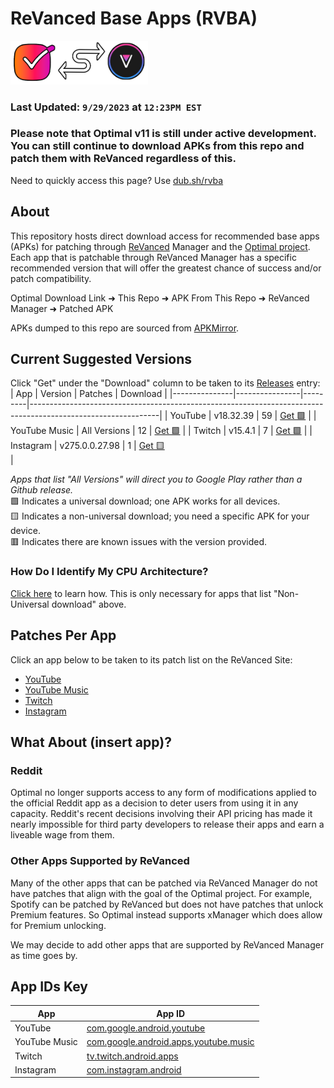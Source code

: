 # ReVanced Base Apps (RVBA)
<img src="https://raw.githubusercontent.com/gabefletch/ReVanced-BaseApps/main/banner/rvba-banner.png" width=220>

### Last Updated: `9/29/2023` at `12:23PM EST`
### Please note that Optimal v11 is still under active development. You can still continue to download APKs from this repo and patch them with ReVanced regardless of this.
Need to quickly access this page? Use [dub.sh/rvba](https://dub.sh/rvba)

## About
This repository hosts direct download access for recommended base apps (APKs) for patching through [ReVanced](https://revanced.app) Manager and the [Optimal project](https://github.com/gabefletch/optimal-v11). Each app that is patchable through ReVanced Manager has a specific recommended version that will offer the greatest chance of success and/or patch compatibility.<br>

Optimal Download Link ➜ This Repo ➜ APK From This Repo ➜ ReVanced Manager ➜ Patched APK<br>

APKs dumped to this repo are sourced from [APKMirror](https://apkmirror.com).

## Current Suggested Versions
Click "Get" under the "Download" column to be taken to its [Releases](https://github.com/gabefletch/ReVanced-BaseApps/releases) entry:
| App           | Version        | Patches | Download                                                                                                     |
|---------------|----------------|---------|--------------------------------------------------------------------------------------------------------------|
| YouTube       | v18.32.39      | 59      | [Get‎ ‎ ‎ 🟩](https://github.com/gabefletch/ReVanced-BaseApps/releases/tag/YT-v18.32.39)              |
| YouTube Music | All Versions   | 12      | [Get‎ ‎ ‎ 🟩](https://play.google.com/store/apps/details?id=com.google.android.apps.youtube.music)    |
| Twitch        | v15.4.1        | 7       | [Get‎ ‎ ‎ 🟩](https://github.com/gabefletch/ReVanced-BaseApps/releases/tag/TW-v15.4.1)                |
| Instagram     | v275.0.0.27.98 | 1       | [Get‎ ‎ ‎ 🟨](https://github.com/gabefletch/ReVanced-BaseApps/releases/tag/IG-v275.0.0.27.98)<br> |

_Apps that list "All Versions" will direct you to Google Play rather than a Github release._<br>
🟩 Indicates a universal download; one APK works for all devices.<br>
🟨 Indicates a non-universal download; you need a specific APK for your device.<br>
🟥 Indicates there are known issues with the version provided.<br>

### How Do I Identify My CPU Architecture?
[Click here](https://github.com/gabefletch/ReVanced-BaseApps/blob/main/cpu-arch-help.md) to learn how. This is only necessary for apps that list "Non-Universal download" above.
## Patches Per App
Click an app below to be taken to its patch list on the ReVanced Site:
- [YouTube](https://revanced.app/patches?pkg=com.google.android.youtube) 
- [YouTube Music](https://revanced.app/patches?pkg=com.google.android.apps.youtube.music) 
- [Twitch](https://revanced.app/patches?pkg=tv.twitch.android.app)
- [Instagram](https://revanced.app/patches?pkg=com.instagram.android)

## What About (insert app)?
### Reddit
Optimal no longer supports access to any form of modifications applied to the official Reddit app as a decision to deter users from using it in any capacity. Reddit's recent decisions involving their API pricing has made it nearly impossible for third party developers to release their apps and earn a liveable wage from them.
### Other Apps Supported by ReVanced
Many of the other apps that can be patched via ReVanced Manager do not have patches that align with the goal of the Optimal project. For example, Spotify can be patched by ReVanced but does not have patches that unlock Premium features. So Optimal instead supports xManager which does allow for Premium unlocking.<br>

We may decide to add other apps that are supported by ReVanced Manager as time goes by.

## App IDs Key
| App           | App ID                                                                                                                       |
|---------------|------------------------------------------------------------------------------------------------------------------------------|
| YouTube       | [com.google.android.youtube](https://play.google.com/store/apps/details?id=com.google.android.youtube)                       |
| YouTube Music | [com.google.android.apps.youtube.music](https://play.google.com/store/apps/details?id=com.google.android.apps.youtube.music) |
| Twitch        | [tv.twitch.android.apps](https://play.google.com/store/apps/details?id=tv.twitch.android.apps)                               |
| Instagram     | [com.instagram.android](https://play.google.com/store/apps/details?id=com.instagram.android)                                 |
